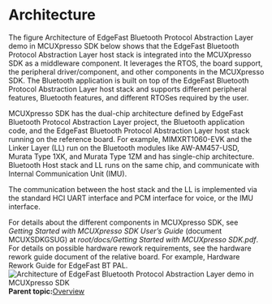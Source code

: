 # Architecture

The figure Architecture of EdgeFast Bluetooth Protocol Abstraction Layer demo in MCUXpresso SDK below shows that the EdgeFast Bluetooth Protocol Abstraction Layer host stack is integrated into the MCUXpresso SDK as a middleware component. It leverages the RTOS, the board support, the peripheral driver/component, and other components in the MCUXpresso SDK. The Bluetooth application is built on top of the EdgeFast Bluetooth Protocol Abstraction Layer host stack and supports different peripheral features, Bluetooth features, and different RTOSes required by the user.

MCUXpresso SDK has the dual-chip architecture defined by EdgeFast Bluetooth Protocol Abstraction Layer project, the Bluetooth application code, and the EdgeFast Bluetooth Protocol Abstraction Layer host stack running on the reference board. For example, MIMXRT1060-EVK and the Linker Layer \(LL\) run on the Bluetooth modules like AW-AM457-USD, Murata Type 1XK, and Murata Type 1ZM and has single-chip architecture. Bluetooth Host stack and LL runs on the same chip, and communicate with Internal Communication Unit \(IMU\).

The communication between the host stack and the LL is implemented via the standard HCI UART interface and PCM interface for voice, or the IMU interface.

For details about the different components in MCUXpresso SDK, see *Getting Started with MCUXpresso SDK User’s Guide* \(document MCUXSDKGSUG\) at *root/docs/Getting Started with MCUXpresso SDK.pdf*. For details on possible hardware rework requirements, see the hardware rework guide document of the relative board. For example, Hardware Rework Guide for EdgeFast BT PAL.![](../images/image5.png "Architecture of EdgeFast
				Bluetooth Protocol Abstraction Layer demo in MCUXpresso SDK")
**Parent topic:**[Overview](../topics/overview.md)

